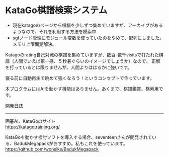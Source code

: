 # KataGo棋譜検索システム
- 現在katagoのページから棋譜を少しずつ集めていますが、アーカイブがあるようなので、それを利用する方法を模索中
- sgfノード管理にモジュール変数を使っていたのをやめて、配列にしました。　メモリ上限問題解決。

Katagoのrating自己対戦の棋譜を集めていますが、数百-数千visitsで打たれた棋譜（人間でいえば第一感、５秒碁ぐらいのイメージでしょうか）なので、
正解を打っているとは限りませんが、人間よりははるかに強いです。

寝る前に自動再生で眺めて強くなろう！というコンセプトで作っています。

本プログラムにはAIを動かす機能はありません。あくまで、棋譜鑑賞、検索用です。

[開発日誌](https://hosinobu.github.io/katago-kifu-search)

***
囲碁AI、KataGoのサイト  
https://katagotraining.org/

KataGoを動かす検討ソフトを導入する場合、seventeenさんが開発されている、BadukMegapackがおすすめ。私もこれを使っています。  
https://github.com/wonsiks/BadukMegapack
